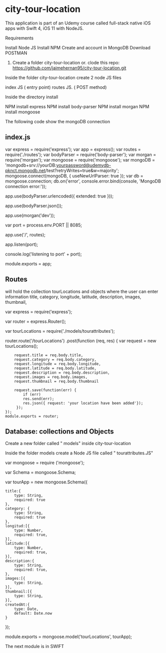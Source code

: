 # city-tour-location


This application is part of an Udemy course called full-stack native iOS apps with Swift 4, iOS 11 with NodeJS.

Requirements

Install Node JS
Install NPM
Create and account in MongoDB
Download POSTMAN

1.  Create a folder city-tour-location or. clode  this repo:  https://github.com/jaimehernan95/city-tour-location.git

Inside the folder city-tour-location create 2 node JS files 

index JS  ( entry point)
routes JS. ( POST method)

Inside the directory install

NPM install express
NPM install body-parser
NPM install morgan
NPM install mongoose


The following code show the mongoDB connection 

index.js
---------
var express = require('express');
var app = express();
var routes = require('./routes');
var bodyParser = require('body-parser');
var morgan = require('morgan');
var mongoose = require('mongoose');
var mongoDB = 'mongodb+srv://yourDB:yourpassword@udemydb-pknct.mongodb.net/test?retryWrites=true&w=majority';
mongoose.connect(mongoDB, { useNewUrlParser: true });
var db = mongoose.connection;
db.on('error', console.error.bind(console, 'MongoDB connection error:'));

app.use(bodyParser.urlencoded({ extended: true }));

app.use(bodyParser.json());

app.use(morgan('dev'));

var port = process.env.PORT || 8085;

app.use('/', routes);

app.listen(port);

console.log('listening to port' + port);

module.exports = app;


Routes
-----

will hold the collection tourLocations and objects where the user can enter information
        title,
        category,
        longitude,
        latitude,
        description,
        images,
        thumbnail,



var express = require('express');

var router = express.Router();

var tourLocations = require('./models/tourattributes');

router.route('/tourLocations')
    .post(function (req, res) {
        var request = new tourLocations();
        
        request.title = req.body.title,
        request.category = req.body.category,
        request.longitude = req.body.longitude,
        request.latitude = req.body.latitude,
        request.description = req.body.description,
        request.images = req.body.images,
        request.thumbnail = req.body.thumbnail

        request.save(function(err) {
            if (err)
            res.send(err);
            res.json({ request: 'your location have been added'});
         });
    });
    module.exports = router;




Database: collections and Objects
----------------------------------
Create a new folder called " models" inside  city-tour-location

Inside the folder models create a Node JS file called " tourattributes.JS" 

var mongoose = require ('mongoose');

var Schema = mongoose.Schema;

var tourApp = new mongoose.Schema({

    title:{
        type: String,
        required: true
    },
    category: {
        type: String,
        required: true
    },
    longitud:[{
        type: Number,
        required: true,
    }],
    latitude:[{
        type: Number,
        required: true,
    }],
    description:{
        type: String,
        required: true,
    },
    images:[{
        type: String,
    }],
    thumbnail:[{
        type: String,
    }],
    createdAt:{
        type: Date,
        default: Date.now
    }
});

module.exports = mongoose.model('tourLocations', tourApp);



The next module is in SWIFT


